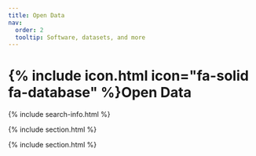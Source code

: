 ```yaml
---
title: Open Data
nav:
  order: 2
  tooltip: Software, datasets, and more
---
```


# {% include icon.html icon="fa-solid fa-database" %}Open Data

<!-- Lorem ipsum dolor sit amet, consectetur adipiscing elit, sed do eiusmod tempor incididunt ut labore et dolore magna aliqua.
Ut enim ad minim veniam, quis nostrud exercitation ullamco laboris nisi ut aliquip ex ea commodo consequat. -->

<!-- {% include tags.html tags="publication, resource, website" %} -->

{% include search-info.html %}

{% include section.html %}

<!-- ## Featured -->

<!-- {% include list.html component="card" data="projects" filters="group: featured" %} -->

{% include section.html %}

<!-- ## More

{% include list.html component="card" data="projects" filters="group: " style="small" %} -->
